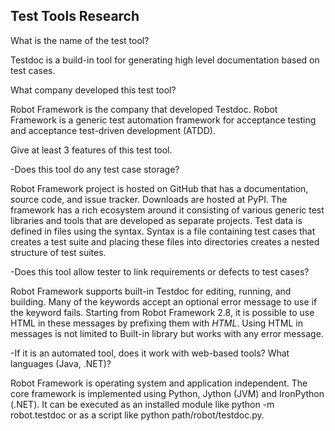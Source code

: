 Test Tools Research
-------------------
What is the name of the test tool? 

Testdoc is a build-in tool for generating high level documentation based on test cases.

What company developed this test tool? 

Robot Framework is the company that developed Testdoc. Robot Framework is a generic test automation framework for acceptance testing and acceptance test-driven development (ATDD).

Give at least 3 features of this test tool.

-Does this tool do any test case storage? 

Robot Framework project is hosted on GitHub that has a documentation, source code, and issue tracker. Downloads are hosted at PyPI. The framework has a rich ecosystem around it consisting of various generic test libraries and tools that are developed as separate projects. Test data is defined in files using the syntax. Syntax is a file containing test cases that creates a test suite and placing these files into directories creates a nested structure of test suites. 

-Does this tool allow tester to link requirements or defects to test cases? 

Robot Framework supports built-in Testdoc for editing, running, and building. Many of the keywords accept an optional error message to use if the keyword fails. Starting from Robot Framework 2.8, it is possible to use HTML in these messages by prefixing them with *HTML*. Using HTML in messages is not limited to Built-in library but works with any error message.

-If it is an automated tool, does it work with web-based tools? What languages (Java, .NET)? 

Robot Framework is operating system and application independent. The core framework is implemented using Python, Jython (JVM) and IronPython (.NET). It can be executed as an installed module like python -m robot.testdoc or as a script like python path/robot/testdoc.py.

